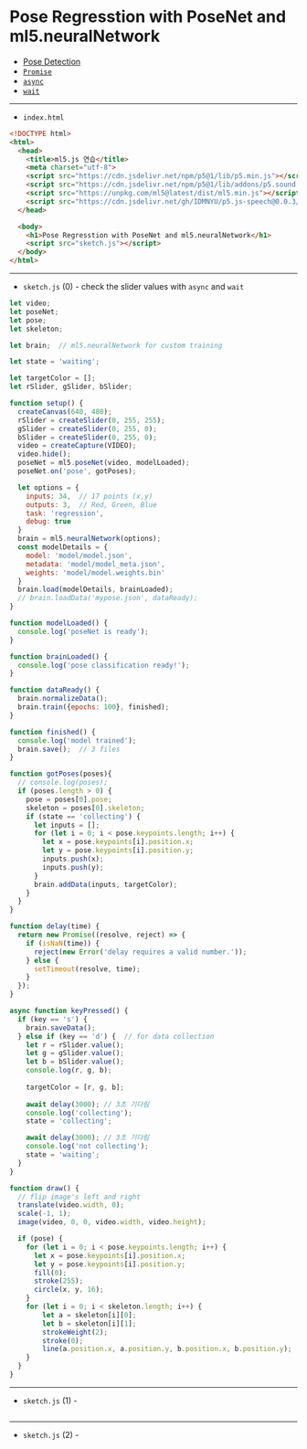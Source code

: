 # Pose Regresstion with PoseNet and ml5.neuralNetwork
- [Pose Detection](https://github.com/tensorflow/tfjs-models/tree/master/pose-detection)
- [`Promise`](https://developer.mozilla.org/en-US/docs/Web/JavaScript/Reference/Global_Objects/Promise)
- [`async`](https://developer.mozilla.org/en-US/docs/Web/JavaScript/Reference/Statements/async_function)
- [`wait`](https://developer.mozilla.org/en-US/docs/Web/JavaScript/Reference/Operators/await)

---

- `index.html` 

```html
<!DOCTYPE html>
<html>
  <head>
    <title>ml5.js 연습</title>
    <meta charset="utf-8">
    <script src="https://cdn.jsdelivr.net/npm/p5@1/lib/p5.min.js"></script>
    <script src="https://cdn.jsdelivr.net/npm/p5@1/lib/addons/p5.sound.min.js"></script>
    <script src="https://unpkg.com/ml5@latest/dist/ml5.min.js"></script>
    <script src="https://cdn.jsdelivr.net/gh/IDMNYU/p5.js-speech@0.0.3/lib/p5.speech.js"></script>
  </head>

  <body>
    <h1>Pose Regresstion with PoseNet and ml5.neuralNetwork</h1>
    <script src="sketch.js"></script>
  </body>
</html>
```


---

- `sketch.js` (0) - check the slider values with `async` and `wait`

```javascript
let video;
let poseNet;
let pose;
let skeleton;

let brain;  // ml5.neuralNetwork for custom training

let state = 'waiting';

let targetColor = [];
let rSlider, gSlider, bSlider;

function setup() {
  createCanvas(640, 480);
  rSlider = createSlider(0, 255, 255);
  gSlider = createSlider(0, 255, 0);
  bSlider = createSlider(0, 255, 0);
  video = createCapture(VIDEO);
  video.hide();
  poseNet = ml5.poseNet(video, modelLoaded);
  poseNet.on('pose', gotPoses);

  let options = {
    inputs: 34,  // 17 points (x,y)
    outputs: 3,  // Red, Green, Blue
    task: 'regression',
    debug: true
  }
  brain = ml5.neuralNetwork(options);
  const modelDetails = {
    model: 'model/model.json',
    metadata: 'model/model_meta.json',
    weights: 'model/model.weights.bin'
  }
  brain.load(modelDetails, brainLoaded);
  // brain.loadData('mypose.json', dataReady);
}

function modelLoaded() {
  console.log('poseNet is ready');
}

function brainLoaded() {
  console.log('pose classification ready!');
}

function dataReady() {
  brain.normalizeData();
  brain.train({epochs: 100}, finished);
}

function finished() {
  console.log('model trained');
  brain.save();  // 3 files 
}

function gotPoses(poses){
  // console.log(poses);
  if (poses.length > 0) {
    pose = poses[0].pose;
    skeleton = poses[0].skeleton;
    if (state == 'collecting') {
      let inputs = [];
      for (let i = 0; i < pose.keypoints.length; i++) {
        let x = pose.keypoints[i].position.x;
        let y = pose.keypoints[i].position.y;
        inputs.push(x);
        inputs.push(y);
      }
      brain.addData(inputs, targetColor);
    } 
  }
}

function delay(time) {
  return new Promise((resolve, reject) => {
    if (isNaN(time)) {
      reject(new Error('delay requires a valid number.'));
    } else {
      setTimeout(resolve, time);
    }
  });
}

async function keyPressed() {
  if (key == 's') {
    brain.saveData();
  } else if (key == 'd') {  // for data collection
    let r = rSlider.value();
    let g = gSlider.value();
    let b = bSlider.value();
    console.log(r, g, b);
    
    targetColor = [r, g, b];
    
    await delay(3000); // 3초 기다림 
    console.log('collecting');
    state = 'collecting';

    await delay(3000); // 3초 기다림 
    console.log('not collecting');
    state = 'waiting';
  }
}

function draw() {
  // flip image's left and right
  translate(video.width, 0);
  scale(-1, 1);
  image(video, 0, 0, video.width, video.height);

  if (pose) {
    for (let i = 0; i < pose.keypoints.length; i++) {
      let x = pose.keypoints[i].position.x;
      let y = pose.keypoints[i].position.y;
      fill(0);
      stroke(255);
      circle(x, y, 16);
    }
    for (let i = 0; i < skeleton.length; i++) {
        let a = skeleton[i][0];
        let b = skeleton[i][1];
        strokeWeight(2);
        stroke(0);
        line(a.position.x, a.position.y, b.position.x, b.position.y);
    }
  } 
} 
```

---

- `sketch.js` (1) - 

```javascript

```

---

- `sketch.js` (2) - 

```javascript

```
